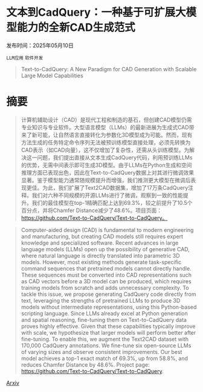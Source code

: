 # 文本到CadQuery：一种基于可扩展大模型能力的全新CAD生成范式

发布时间：2025年05月10日

`LLM应用` `软件开发`

> Text-to-CadQuery: A New Paradigm for CAD Generation with Scalable Large Model Capabilities

# 摘要

> 计算机辅助设计（CAD）是现代工程和制造的基石，但创建CAD模型仍需专业知识与专业软件。大型语言模型（LLMs）的最新进展为生成式CAD带来了新可能，让自然语言直接转化为参数化3D模型成为可能。然而，现有方法生成的任务特定命令序列无法被预训练模型直接处理，必须先转换为CAD表示（如CAD向量），这不仅增加了复杂性，还需从头训练模型。为解决这一问题，我们提出直接从文本生成CadQuery代码，利用预训练LLMs的优势，无需中间表示即可生成3D模型。由于LLMs在Python生成和空间推理方面已表现出色，因此在Text-to-CadQuery数据上对其进行微调效果显著。鉴于模型能力通常随规模提升而增强，我们推测更大模型在微调后表现更佳。为此，我们扩展了Text2CAD数据集，增加了17万条CadQuery注释。我们对六种不同规模的开源LLMs进行了微调，观察到一致的性能提升。我们的最佳模型在top-1精确匹配上达到69.3%，较之前提升了10.5个百分点，并将Chamfer Distance减少了48.6%。项目页面：https://github.com/Text-to-CadQuery/Text-to-CadQuery。

> Computer-aided design (CAD) is fundamental to modern engineering and manufacturing, but creating CAD models still requires expert knowledge and specialized software. Recent advances in large language models (LLMs) open up the possibility of generative CAD, where natural language is directly translated into parametric 3D models. However, most existing methods generate task-specific command sequences that pretrained models cannot directly handle. These sequences must be converted into CAD representations such as CAD vectors before a 3D model can be produced, which requires training models from scratch and adds unnecessary complexity. To tackle this issue, we propose generating CadQuery code directly from text, leveraging the strengths of pretrained LLMs to produce 3D models without intermediate representations, using this Python-based scripting language. Since LLMs already excel at Python generation and spatial reasoning, fine-tuning them on Text-to-CadQuery data proves highly effective. Given that these capabilities typically improve with scale, we hypothesize that larger models will perform better after fine-tuning. To enable this, we augment the Text2CAD dataset with 170,000 CadQuery annotations. We fine-tune six open-source LLMs of varying sizes and observe consistent improvements. Our best model achieves a top-1 exact match of 69.3%, up from 58.8%, and reduces Chamfer Distance by 48.6%. Project page: https://github.com/Text-to-CadQuery/Text-to-CadQuery.

[Arxiv](https://arxiv.org/abs/2505.06507)